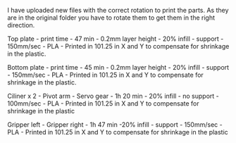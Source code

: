 I have uploaded new files with the correct rotation to print the parts. As they are in the original folder you have to rotate them to get them in the right direction.

Top plate - print time - 47 min - 0.2mm layer height - 20% infill - support - 150mm/sec - PLA - Printed in 101.25 in X and Y to compensate for shrinkage in the plastic.

Bottom plate - print time - 45 min - 0.2mm layer height - 20% infill - support - 150mm/sec - PLA - Printed in 101.25 in X and Y to compensate for shrinkage in the plastic.

Ciliner x 2 - Pivot arm - Servo gear - 1h 20 min - 20%  infill - no support - 100mm/sec - PLA - Printed in 101.25 in X and Y to compensate for shrinkage in the plastic

Gripper left - Gripper right - 1h 47 min -20% infill - support - 150mm/sec - PLA - Printed in 101.25 in X and Y to compensate for shrinkage in the plastic
